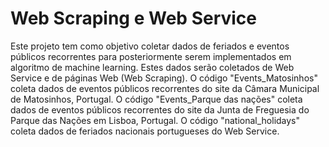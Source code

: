 # Web Scraping e Web Service
Este projeto tem como objetivo coletar dados de feriados e eventos públicos recorrentes para posteriormente serem implementados em algoritmo de machine learning. Estes dados serão coletados de Web Service e de páginas Web (Web Scraping). 
O código "Events_Matosinhos" coleta dados de eventos públicos recorrentes do site da Câmara Municipal de Matosinhos, Portugal. O código "Events_Parque das nações" coleta dados de eventos públicos recorrentes do site da Junta de Freguesia do Parque das Nações em Lisboa, Portugal. O código "national_holidays" coleta dados de feriados nacionais portugueses do Web Service.
